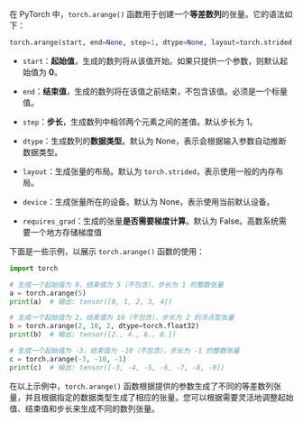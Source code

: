 在 PyTorch 中，`torch.arange()` 函数用于创建一个**等差数列**的张量。它的语法如下：

```python
torch.arange(start, end=None, step=1, dtype=None, layout=torch.strided, device=None, requires_grad=False) -> Tensor
```
- `start`：**起始值**，生成的数列将从该值开始。如果只提供一个参数，则默认起始值为 **0**。
- `end`：**结束值**，生成的数列将在该值之前结束，不包含该值。必须是一个标量值。
- `step`：**步长**，生成数列中相邻两个元素之间的差值。默认步长为 1。

- `dtype`：生成数列的**数据类型**。默认为 None，表示会根据输入参数自动推断数据类型。

- `layout`：生成张量的布局。默认为 `torch.strided`，表示使用一般的内存布局。
- `device`：生成张量所在的设备。默认为 None，表示使用当前默认设备。
- `requires_grad`：生成的张量**是否需要梯度计算**。默认为 False。高数系统需要一个地方存储梯度值

下面是一些示例，以展示 `torch.arange()` 函数的使用：

```python
import torch

# 生成一个起始值为 0，结束值为 5（不包含），步长为 1 的整数张量
a = torch.arange(5)
print(a)  # 输出: tensor([0, 1, 2, 3, 4])

# 生成一个起始值为 2，结束值为 10（不包含），步长为 2 的浮点型张量
b = torch.arange(2, 10, 2, dtype=torch.float32)
print(b)  # 输出: tensor([2., 4., 6., 8.])

# 生成一个起始值为 -3，结束值为 -10（不包含），步长为 -1 的整数张量
c = torch.arange(-3, -10, -1)
print(c)  # 输出: tensor([-3, -4, -5, -6, -7, -8, -9])
```

在以上示例中，`torch.arange()` 函数根据提供的参数生成了不同的等差数列张量，并且根据指定的数据类型生成了相应的张量。您可以根据需要灵活地调整起始值、结束值和步长来生成不同的数列张量。